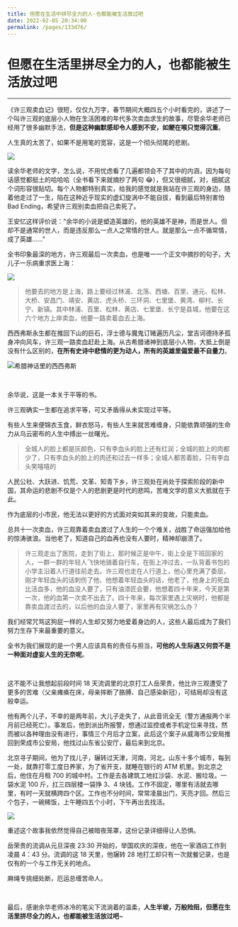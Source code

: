 ```yaml
---
title: 但愿在生活中拼尽全力的人-也都能被生活放过吧
date: 2022-02-05 20:34:00
permalink: /pages/133d76/
---
```

# 但愿在生活里拼尽全力的人，也都能被生活放过吧

---

《许三观卖血记》很短，仅仅九万字，春节期间大概四五个小时看完的，讲述了一个叫许三观的底层小人物在生活困难的年代多次卖血求生的故事，尽管余华老师已经用了很多幽默手法，**但是这种幽默感却令人感到不安，如鲠在喉只觉得沉重**。

人生真的太苦了，如果不是用笔的宽容，这是一个彻头彻尾的悲剧。

![](https://cs-wiki.oss-cn-shanghai.aliyuncs.com/img/20220330162030.png)

读余华老师的文字，怎么说，不用忧虑看了几遍都领会不了其中的内涵，因为每句话感觉都挺土的哈哈哈（全书看下来就摘抄了两句 😂），但又很细腻，对，细腻这个词形容很贴切。每个人物都特别真实，给我的感觉就是我站在许三观的身边，随着他走过了一生，陷在这种近乎现实的虚幻旋涡中不能自拔，看到最后特别害怕 Bad Ending，希望许三观别卖血把自己卖死了。

王安忆这样评价说："余华的小说是塑造英雄的，他的英雄不是神，而是世人。但却不是通常的世人，而是违反那么一点人之常情的世人。就是那么一点不循常情，成了英雄……"

全书印象最深的地方，许三观最后一次卖血，也是唯一一个正文中摘抄的句子，大儿子一乐病重求医上海：

![](https://cs-wiki.oss-cn-shanghai.aliyuncs.com/img/20220205205721.png)

> 他要去的地方是上海，路上要经过林浦、北荡、西塘、百里、通元、松林、大桥、安昌门、靖安、黄店、虎头桥、三环洞、七里堡、黄湾、柳村、长宁、新镇。其中林浦、百里、松林、黄店、七里堡、长宁是县城，他要在这六个地方上岸卖血，他要一路卖着血去上海。

西西弗斯永生都在推回下山的巨石，浮士德与魔鬼订赌遍历凡尘，堂吉诃德持矛孤身冲向风车，许三观一路卖血赶赴上海。从古希腊诸神到底层小人物，大抵上倒是没有什么区别的，**在所有史诗中悲情的更为动人，所有的英雄里偏爱最不自量力**。

![希腊神话里的西西弗斯](https://cs-wiki.oss-cn-shanghai.aliyuncs.com/img/20220208121658.png)



<br>

余华说，这是一本关于平等的书。

许三观确实一生都在追求平等，可又矛盾得从未实现过平等。

有些人生来便锦衣玉食，鲜衣怒马，有些人生来就苦难缠身，只能依靠顽强的生命力从乌云密布的人生中搏出一丝曙光。

> 全城人的脸上都是灰颜色，只有李血头的脸上还有红润；全城的脸上的肉都少了，只有李血头的脸上的肉还和过去一样多；全城人都苦着脸，只有李血头笑嘻嘻的

人民公社、大跃进、饥荒、文革、知青下乡，许三观处在尚处于探索阶段的新中国，其命运的悲剧不仅是个人的悲剧更是时代的悲鸣，苦难文学的意义大抵就在于此。

作为底层的小市民，他无法以更好的方式面对突如其来的变故，只能卖血。

总共十一次卖血，许三观靠着卖血渡过了人生的一个个难关，战胜了命运强加给他的惊涛骇浪。当他老了，知道自己的血再也没有人要时，精神却崩溃了。

> 许三观走出了医院，走到了街上，那时候正是中午，街上全是下班回家的人，一群一群的年轻人飞快地骑着自行车，在街上冲过去，一队背着书包的小学主沿着人行道往前走去。许三观也走在人行道上，他心里充满了委屈，刚才年轻血头的话刺伤了他、他想着年轻血头的话，他老了，他身上的死血比活血多，他的血没人要了，只有油漆匠会要，他想着四十年来，今天是第一次，他的血第一次卖不出去了。四十年来，每次家里遇上灾祸时，他都是靠卖血渡过去的，以后他的血没人要了，家里再有灾祸怎么办？

我们经常咒骂这狗屁一样的人生却又努力地爱着身边的人，这些人最后成为了我们努力生存下来最重要的意义。

全书为我们展现的是一个男人应该具有的责任与担当，**可他的人生际遇又何尝不是一种面对虚妄人生的无奈呢**。

<br>

这不能不让我想起前段时间 18 天流调里的北京打工人岳荣贵，他比许三观遭受了更多的苦难（父亲瘫痪在床，母亲摔断了胳膊、自己感染新冠），可结局却没有这般幸运。

他有两个儿子，不幸的是两年前，大儿子走失了，从此音讯全无（警方通报两个半月前已经死亡）。事发后，他到派出所报警，想通过监控或者手机定位来寻找，然而被以各种理由没有进行，事情三个月后才立案，此后这个案子从威海市公安局推回到荣成市公安局，他找过山东省公安厅，最后来到北京。

北京寻子期间，他为了找儿子，辗转过天津，河南，河北，山东十多个城市，每到一处，就靠打零工度日养家，为了省开支，就睡在银行的 ATM 机里。到北京之后，他住在月租 700 的城中村。工作是去各建筑工地扛沙袋、水泥、搬垃圾。一袋水泥 100 斤，扛三四层楼一袋挣 3、4 块钱。工作不固定，哪里有活就去哪里，有时一天就横跨四个区。工作也不分时间，常常凌晨出门，天亮才回。然后三个包子，一碗稀饭，上午睡四五个小时，下午再出去找活。

![](https://cs-wiki.oss-cn-shanghai.aliyuncs.com/img/20220330162050.png)

重述这个故事我依然觉得自己被暗夜笼罩，这份记录详细得让人恐惧。

岳荣贵的流调从元旦深夜 23:30 开始的，举国欢庆的深夜，他在一家酒店工作到凌晨 4：43 分。流调的这 18 天里，他辗转 28 地打工却只有一次就餐记录，也是仅有的一个与工作无关的地点。

麻绳专挑细处断，厄运总缠苦命人。

<br>

最后，感谢余华老师冰冷的笔尖下流淌着的温柔，**人生半坡，万般险阻，但愿在生活里拼尽全力的人，也都能被生活放过吧**~


